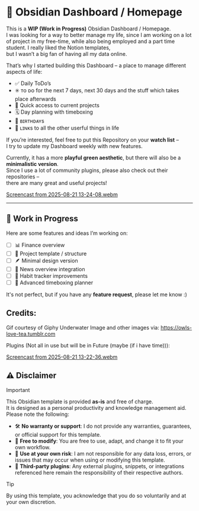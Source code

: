 
# 🌿 Obsidian Dashboard / Homepage  

This is a **WIP (Work in Progress)** Obsidian Dashboard / Homepage.  
I was looking for a way to better manage my life, since I am working on a lot of project in my free-time, while also being employed and a part time student. I really liked the Notion templates,  
but I wasn’t a big fan of having all my data online.  

That’s why I started building this Dashboard – a place to manage different aspects of life:  
- ✅ Daily ToDo’s
- ✳️ ᴛᴏ ᴅᴏ for the next 7 days, next 30 days and the stuff which takes place afterwards
- 📂 Quick access to current projects  
- 🗓️ Day planning with timeboxing
- 🎂 ʙɪʀᴛʜᴅᴀʏs
- 🌱 ʟɪɴᴋs to all the other userful things in life

If you’re interested, feel free to put this Repository on your **watch list** –  
I try to update my Dashboard weekly with new features.  

Currently, it has a more **playful green aesthetic**, but there will also be a **minimalistic version**.  
Since I use a lot of community plugins, please also check out their repositories –  
there are many great and useful projects!  

[Screencast from 2025-08-21 13-24-08.webm](https://github.com/user-attachments/assets/53c3ef3c-dae7-4592-8fd5-58f164ad7de3)

---

## 🚧 Work in Progress  

Here are some features and ideas I’m working on:  

- [ ] 📊 Finance overview  
- [ ] 📂 Project template / structure  
- [ ] 🪶 Minimal design version  
- [ ] 📰 News overview integration  
- [ ] 🎯 Habit tracker improvements  
- [ ] 📅 Advanced timeboxing planner  

It's not perfect, but if you have any **feature request**, please let me know :) 

## Credits:
Gif courtesy of Giphy
Underwater Image and other images via: https://owls-love-tea.tumblr.com

Plugins (Not all in use but will be in Future (maybe (if i have time))):

[Screencast from 2025-08-21 13-22-36.webm](https://github.com/user-attachments/assets/6a86353a-e250-414a-8d96-0d9a6e70067f)

## ⚠️ Disclaimer  

> [!IMPORTANT]  
> This Obsidian template is provided **as-is** and free of charge.  
> It is designed as a personal productivity and knowledge management aid.  
> Please note the following:  

- 🛠️ **No warranty or support**: I do not provide any warranties, guarantees, or official support for this template.  
- 🎨 **Free to modify**: You are free to use, adapt, and change it to fit your own workflow.  
- 💾 **Use at your own risk**: I am not responsible for any data loss, errors, or issues that may occur when using or modifying this template.  
- 🔌 **Third-party plugins**: Any external plugins, snippets, or integrations referenced here remain the responsibility of their respective authors.  

> [!TIP]  
> By using this template, you acknowledge that you do so voluntarily and at your own discretion.  
